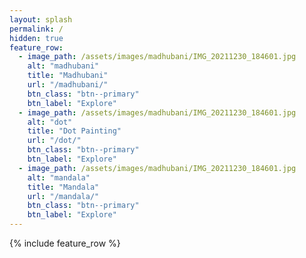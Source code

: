 ```yaml
---
layout: splash
permalink: /
hidden: true
feature_row:
  - image_path: /assets/images/madhubani/IMG_20211230_184601.jpg
    alt: "madhubani"
    title: "Madhubani"
    url: "/madhubani/"
    btn_class: "btn--primary"
    btn_label: "Explore"
  - image_path: /assets/images/madhubani/IMG_20211230_184601.jpg
    alt: "dot"
    title: "Dot Painting"
    url: "/dot/"
    btn_class: "btn--primary"
    btn_label: "Explore"
  - image_path: /assets/images/madhubani/IMG_20211230_184601.jpg
    alt: "mandala"
    title: "Mandala"
    url: "/mandala/"
    btn_class: "btn--primary"
    btn_label: "Explore"
---
```


{% include feature_row %}